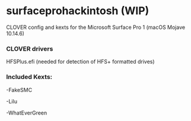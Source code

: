 # surfaceprohackintosh (WIP)
CLOVER config and kexts for the Microsoft Surface Pro 1 (macOS Mojave 10.14.6)


### CLOVER drivers

HFSPlus.efi (needed for detection of HFS+ formatted drives)

### Included Kexts:

-FakeSMC

-Lilu

-WhatEverGreen



